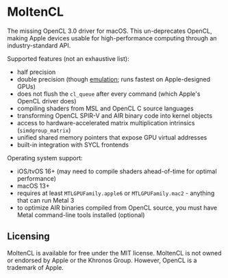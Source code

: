 # MoltenCL

The missing OpenCL 3.0 driver for macOS. This un-deprecates OpenCL, making Apple devices usable for high-performance computing through an industry-standard API.

Supported features (not an exhaustive list):
- half precision
- double precision (though [emulation](https://github.com/philipturner/metal-float64); runs fastest on Apple-designed GPUs)
- does not flush the `cl_queue` after every command (which Apple's OpenCL driver does)
- compiling shaders from MSL and OpenCL C source languages
- transforming OpenCL SPIR-V and AIR binary code into kernel objects
- access to hardware-accelerated matrix multiplication intrinsics (`simdgroup_matrix`)
- unified shared memory pointers that expose GPU virtual addresses
- built-in integration with SYCL frontends

Operating system support:
- iOS/tvOS 16+ (may need to compile shaders ahead-of-time for optimal performance)
- macOS 13+
- requires at least `MTLGPUFamily.apple6` or `MTLGPUFamily.mac2` - anything that can run Metal 3
- to optimize AIR binaries compiled from OpenCL source, you must have Metal command-line tools installed (optional)

## Licensing

MoltenCL is available for free under the MIT license. MoltenCL is not owned or endorsed by Apple or the Khronos Group. However, OpenCL is a trademark of Apple.
